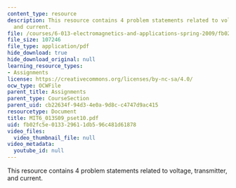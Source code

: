 ```yaml
---
content_type: resource
description: This resource contains 4 problem statements related to voltage, transmitter,
  and current.
file: /courses/6-013-electromagnetics-and-applications-spring-2009/fb02fc5e013329611db596c481d61878_MIT6_013S09_pset10.pdf
file_size: 107246
file_type: application/pdf
hide_download: true
hide_download_original: null
learning_resource_types:
- Assignments
license: https://creativecommons.org/licenses/by-nc-sa/4.0/
ocw_type: OCWFile
parent_title: Assignments
parent_type: CourseSection
parent_uid: cb22634f-94d3-4e0a-9d8c-c4747d9ac415
resourcetype: Document
title: MIT6_013S09_pset10.pdf
uid: fb02fc5e-0133-2961-1db5-96c481d61878
video_files:
  video_thumbnail_file: null
video_metadata:
  youtube_id: null
---
```

This resource contains 4 problem statements related to voltage, transmitter, and current.